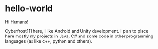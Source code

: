 # hello-world

Hi Humans!

Cyberfrost111 here, I like Android and Unity development. I plan to place here mostly my projects in Java, C# and some code in other programming languages (as like с++, python and others).
